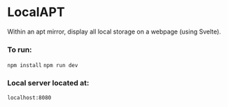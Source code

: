 # LocalAPT
Within an apt mirror, display all local storage on a webpage (using Svelte).

### To run:
`npm install`
`npm run dev`

### Local server located at:
`localhost:8080`
